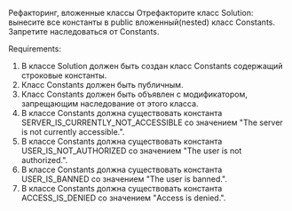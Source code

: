 Рефакторинг, вложенные классы
Отрефакторите класс Solution: вынесите все константы в public вложенный(nested) класс Constants.
Запретите наследоваться от Constants.


Requirements:
1. В классе Solution должен быть создан класс Constants содержащий строковые константы.
2. Класс Constants должен быть публичным.
3. Класс Constants должен быть объявлен с модификатором, запрещающим наследование от этого класса.
4. В классе Constants должна существовать константа SERVER_IS_CURRENTLY_NOT_ACCESSIBLE со значением "The server is not currently accessible.".
5. В классе Constants должна существовать константа USER_IS_NOT_AUTHORIZED со значением "The user is not authorized.".
6. В классе Constants должна существовать константа USER_IS_BANNED со значением "The user is banned.".
7. В классе Constants должна существовать константа ACCESS_IS_DENIED со значением "Access is denied.".
